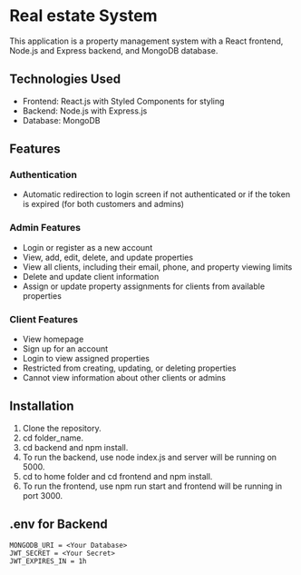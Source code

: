 # Real estate System

This application is a property management system with a React frontend, Node.js and Express backend, and MongoDB database.

## Technologies Used

- Frontend: React.js with Styled Components for styling
- Backend: Node.js with Express.js
- Database: MongoDB

## Features

### Authentication
- Automatic redirection to login screen if not authenticated or if the token is expired (for both customers and admins)

### Admin Features
- Login or register as a new account
- View, add, edit, delete, and update properties
- View all clients, including their email, phone, and property viewing limits
- Delete and update client information
- Assign or update property assignments for clients from available properties

### Client Features
- View homepage
- Sign up for an account
- Login to view assigned properties
- Restricted from creating, updating, or deleting properties
- Cannot view information about other clients or admins

## Installation

1. Clone the repository.
2. cd folder_name.
3. cd backend and npm install.
4. To run the backend, use node index.js and server will be running on 5000.
5. cd to home folder and cd frontend and npm install.
6. To run the frontend, use npm run start and frontend will be running in port 3000.

## .env for Backend
```
MONGODB_URI = <Your Database>
JWT_SECRET = <Your Secret>
JWT_EXPIRES_IN = 1h
```

